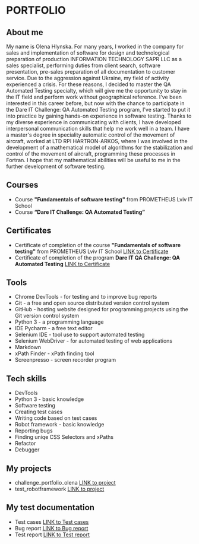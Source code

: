 # PORTFOLIO
## About me
My name is Olena Hlynska. For many years, I worked in the company for sales and implementation of software for design and technological preparation of production INFORMATION TECHNOLOGY SAPR LLC as a sales specialist, performing duties from client search, software presentation, pre-sales preparation of all documentation to customer service. Due to the aggression against Ukraine, my field of activity experienced a crisis. For these reasons, I decided to master the QA Automated Testing specialty, which will give me the opportunity to stay in the IT field and perform work without geographical reference. I've been interested in this career before, but now with the chance to participate in the Dare IT Challenge: QA Automated Testing program, I've started to put it into practice by gaining hands-on experience in software testing. Thanks to my diverse experience in communicating with clients, I have developed interpersonal communication skills that help me work well in a team. I have a master's degree in speciality  automatic control of the movement of aircraft, worked at LTD RPI HARTRON-ARKOS, where I was involved in the development of a mathematical model of algorithms for the stabilization and control of the movement of aircraft, programming these processes in Fortran. I hope that my mathematical abilities will be useful to me in the further development of software testing.
## Courses
* Course **"Fundamentals of software testing"** from PROMETHEUS Lviv IT School
* Course **“Dare IT Challenge: QA Automated Testing”**
## Certificates
* Сertificate of completion of the course **"Fundamentals of software testing"** from PROMETHEUS Lviv IT School [LINK to Сertificate](https://drive.google.com/file/d/1UkHNTPW9qHhF1FJDaKpPwupjxOSXtq47/view?usp=sharing) 
* Сertificate of completion of the program **Dare IT QA Challenge: QA Automated Testing** [LINK to Сertificate](https://drive.google.com/file/d/1USdu3Ij2z7cxvCvEoyUQEvC4SdjUjMX3/view?usp=sharing)
## Tools
* Chrome DevTools - for testing and to improve bug reports
* Git - a free and open source distributed version control system
* GitHub - hosting website designed for programming projects using the Git version control system
* Python 3 - a programming language 
* IDE Pycharm - a free text editor
* Selenium IDE - tool use to support automated testing
* Selenium WebDriver - for automated testing of web applications
* Markdown
* xPath Finder - xPath finding tool
* Screenpresso - screen recorder program
## Tech skills
* DevTools
* Python 3 - basic knowledge
* Software testing
* Creating test cases
* Writing code based on test cases
* Robot framework - basic knowledge
* Reporting bugs
* Finding uniqe CSS Selectors and xPaths
* Refactor
* Debugger
## My projects
* challenge_portfolio_olena [LINK to project](https://github.com/OlenaHl/challenge_portfolio_olena) 
* test_robotframework [LINK to project](https://github.com/OlenaHl/test_robotframework)
## My test documentation
* Test cases [LINK to Test cases](https://docs.google.com/spreadsheets/d/1nVIfzKVxBAUNuL7g-RyEg6Z-UX05nxhW/edit?usp=sharing&ouid=109731546458643607973&rtpof=true&sd=true) 
* Bug report [LINK to Bug report](https://drive.google.com/file/d/1MhJNOuCTMHeGxB-tz3gQ45KfVxvsCpbg/view?usp=sharing)
* Test report [LINK to Test report](https://drive.google.com/file/d/1shF9l_aaS3xxeXS2wpFZil2z1FrOaBsc/view?usp=sharing) 

